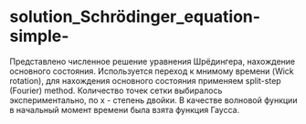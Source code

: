# solution_Schrödinger_equation-simple-
Представлено численное решение уравнения Шрёдингера, нахождение основного состояния.
Используется переход к мнимому времени (Wick rotation), для нахождения основного состояния применяем split-step (Fourier) method. Количество точек сетки выбиралось экспериментально, по x - степень двойки. В качестве волновой функции в начальный момент времени была взята функция Гаусса.
